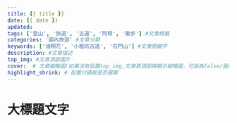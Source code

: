 ```yaml
---
title: {{ title }}
date: {{ date }}
updated:
tags: ['登山', '旅遊', '古道', '阿母', '散步'] #文章標籤
categories: '國內旅遊' #文章分類
keywords: ['油桐花', '小粗坑古道', '石門山'] #文章關鍵字
description: #文章描述
top_img: #文章頂部圖片
cover:  # 文章縮略圖(如果沒有設置top_img,文章頁頂部將顯示縮略圖，可設為false/圖片地址/留空)
highlight_shrink: # 配置代碼框是否展開
---
```


# 大標題文字